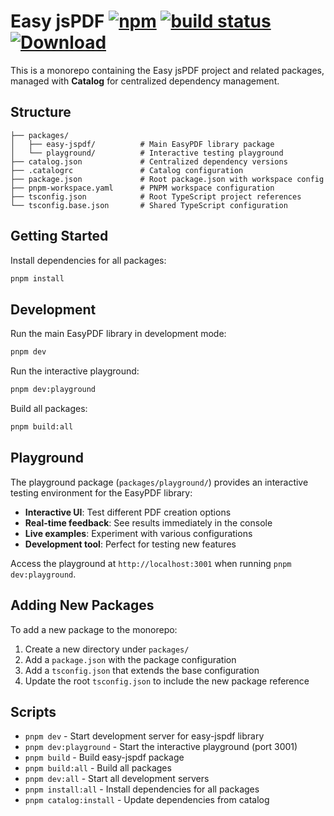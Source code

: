 # Easy jsPDF [![npm](https://img.shields.io/npm/v/easy-jspdf.svg)](https://www.npmjs.com/package/easy-jspdf) [![build status](https://github.com/zengxiaoluan/easy-jspdf/actions/workflows/node.js.yml/badge.svg?branch=main)](https://github.com/zengxiaoluan/easy-jspdf/actions/workflows/node.js.yml) [![Download](https://img.shields.io/npm/dm/easy-jspdf)](https://www.npmjs.com/package/easy-jspdf)

This is a monorepo containing the Easy jsPDF project and related packages, managed with **Catalog** for centralized dependency management.

## Structure

```
├── packages/
│   ├── easy-jspdf/          # Main EasyPDF library package
│   └── playground/          # Interactive testing playground
├── catalog.json             # Centralized dependency versions
├── .catalogrc               # Catalog configuration
├── package.json             # Root package.json with workspace config
├── pnpm-workspace.yaml      # PNPM workspace configuration
├── tsconfig.json            # Root TypeScript project references
└── tsconfig.base.json       # Shared TypeScript configuration
```

## Getting Started

Install dependencies for all packages:

```bash
pnpm install
```

## Development

Run the main EasyPDF library in development mode:

```bash
pnpm dev
```

Run the interactive playground:

```bash
pnpm dev:playground
```

Build all packages:

```bash
pnpm build:all
```

## Playground

The playground package (`packages/playground/`) provides an interactive testing environment for the EasyPDF library:

- **Interactive UI**: Test different PDF creation options
- **Real-time feedback**: See results immediately in the console
- **Live examples**: Experiment with various configurations
- **Development tool**: Perfect for testing new features

Access the playground at `http://localhost:3001` when running `pnpm dev:playground`.

## Adding New Packages

To add a new package to the monorepo:

1. Create a new directory under `packages/`
2. Add a `package.json` with the package configuration
3. Add a `tsconfig.json` that extends the base configuration
4. Update the root `tsconfig.json` to include the new package reference

## Scripts

- `pnpm dev` - Start development server for easy-jspdf library
- `pnpm dev:playground` - Start the interactive playground (port 3001)
- `pnpm build` - Build easy-jspdf package
- `pnpm build:all` - Build all packages
- `pnpm dev:all` - Start all development servers
- `pnpm install:all` - Install dependencies for all packages
- `pnpm catalog:install` - Update dependencies from catalog
